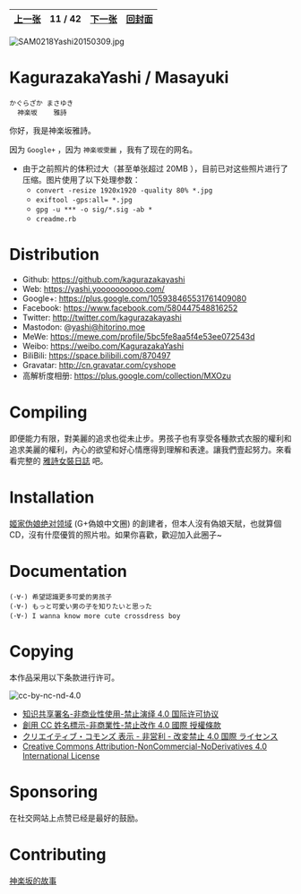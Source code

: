 | [上一张](https://github.com/kaguramiyabiw/Dress/blob/master/KagurazakaYashi/md/SAM0206Yashi20150312.jpg.md) | 11 / 42 | [下一张](https://github.com/kaguramiyabiw/Dress/blob/master/KagurazakaYashi/md/SAM0233Yashi20131219b.jpg.md) | [回封面](https://github.com/kaguramiyabiw/Dress/blob/master/KagurazakaYashi/README.md) |
| ------: | :------: | :------ | :------: |

![SAM0218Yashi20150309.jpg](https://github.com/kaguramiyabiw/Dress/blob/master/KagurazakaYashi/SAM0218Yashi20150309.jpg?raw=true)

# KagurazakaYashi / Masayuki

```
かぐらざか まさゆき
  神楽坂    雅詩
```

你好，我是神楽坂雅詩。

因为 `Google+` ，因为 `神楽坂雯麗` ，我有了现在的网名。

- 由于之前照片的体积过大（甚至单张超过 20MB ），目前已对这些照片进行了压缩。图片使用了以下处理参数：
  - `convert -resize 1920x1920 -quality 80% *.jpg`
  - `exiftool -gps:all= *.jpg`
  - `gpg -u *** -o sig/*.sig -ab *`
  - `creadme.rb`

# Distribution

- Github: <https://github.com/kagurazakayashi>
- Web: <https://yashi.yoooooooooo.com/>
- Google+: <https://plus.google.com/105938465531761409080>
- Facebook: <https://www.facebook.com/580447548816252>
- Twitter: <http://twitter.com/kagurazakayashi>
- Mastodon: @yashi@hitorino.moe
- MeWe: <https://mewe.com/profile/5bc5fe8aa5f4e53ee072543d>
- Weibo: <https://weibo.com/KagurazakaYashi>
- BiliBili: <https://space.bilibili.com/870497>
- Gravatar: <http://cn.gravatar.com/cyshope>
- 高解析度相册: <https://plus.google.com/collection/MXOzu>

# Compiling

即便能力有限，對美麗的追求也從未止步。男孩子也有享受各種款式衣服的權利和追求美麗的權利，內心的欲望和好心情應得到理解和表達。讓我們壹起努力。來看看完整的 [雅詩女裝日誌](https://plus.google.com/collection/MXOzu) 吧。

# Installation

[姬家伪娘绝对领域](https://plus.google.com/communities/101596765407994278847) (G+偽娘中文圈) 的創建者，但本人沒有偽娘天賦，也就算個CD，沒有什麼優質的照片啦。如果你喜歡，歡迎加入此圈子~

# Documentation

```
(･∀･) 希望認識更多可愛的男孩子
(･∀･) もっと可愛い男の子を知りたいと思った
(･∀･) I wanna know more cute crossdress boy
```

# Copying

本作品采用以下条款进行许可。

![cc-by-nc-nd-4.0](https://i.creativecommons.org/l/by-nc-nd/4.0/88x31.png)

- [知识共享署名-非商业性使用-禁止演绎 4.0 国际许可协议](http://creativecommons.org/licenses/by-nc-nd/4.0/?lang=zh)
- [創用 CC 姓名標示-非商業性-禁止改作 4.0 國際 授權條款](http://creativecommons.org/licenses/by-nc-nd/4.0/?lang=zh_TW)
- [クリエイティブ・コモンズ 表示 - 非営利 - 改変禁止 4.0 国際 ライセンス](http://creativecommons.org/licenses/by-nc-nd/4.0/?lang=ja)
- [Creative Commons Attribution-NonCommercial-NoDerivatives 4.0 International License](http://creativecommons.org/licenses/by-nc-nd/4.0/?lang=en)

# Sponsoring

在社交网站上点赞已经是最好的鼓励。

# Contributing

[神楽坂的故事](https://www.yoooooooooo.com/yashi/4921)
